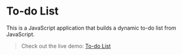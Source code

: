 # To-do List

This is a JavaScript application that builds a dynamic to-do list from JavaScript.


> Check out the live demo: [To-do List](https://sklalaludek.github.io/To-Do-List/)
